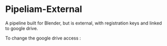 # Pipeliam-External
A pipeline built for Blender, but is external, with registration keys and linked to google drive.

To change the google drive access : 

